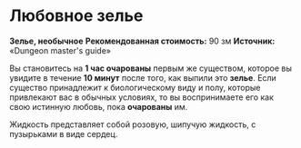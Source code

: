 # Любовное зелье

**Зелье, необычное**
**Рекомендованная стоимость:** 90 зм
**Источник:** «Dungeon master's guide»

Вы становитесь на **1 час очарованы** первым же существом, которое вы увидите в течение **10 минут** после того, как выпили это **зелье**. Если существо принадлежит к биологическому виду и полу, которые привлекают вас в обычных условиях, то вы воспринимаете его как свою истинную любовь, пока **очарованы** им.

Жидкость представляет собой розовую, шипучую жидкость, с пузырьками в виде сердец.